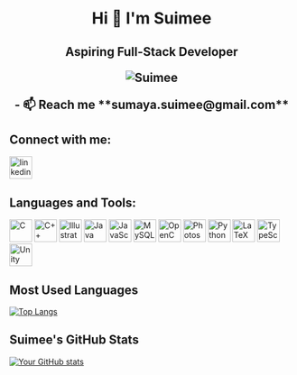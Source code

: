 <h1 align="center">Hi 👋 I'm Suimee</h1>
<h2 align="center">Aspiring Full-Stack Developer </p>

<p align="center">
  <img src="https://komarev.com/ghpvc/?username=Suimee&label=Profile%20views&color=0e75b6&style=flat" alt="Suimee" />
</p>
- 📫 Reach me **sumaya.suimee@gmail.com**

## Connect with me:
<p>
  <a href="https://www.linkedin.com/in/sumaya-suimee-415050242/" target="blank">
    <img align="center" src="https://cdn.jsdelivr.net/gh/devicons/devicon/icons/linkedin/linkedin-original.svg" alt="linkedin" height="40" width="40" />
  </a>
</p>
  
  ## Languages and Tools:
<p align="left">
  <img src="https://cdn.jsdelivr.net/gh/devicons/devicon/icons/c/c-original.svg" alt="C" width="40" height="40"/>
  <img src="https://cdn.jsdelivr.net/gh/devicons/devicon/icons/cplusplus/cplusplus-original.svg" alt="C++" width="40" height="40"/>
  <img src="https://cdn.jsdelivr.net/gh/devicons/devicon/icons/illustrator/illustrator-plain.svg" alt="Illustrator" width="40" height="40"/>
  <img src="https://cdn.jsdelivr.net/gh/devicons/devicon/icons/java/java-original.svg" alt="Java" width="40" height="40"/>
  <img src="https://cdn.jsdelivr.net/gh/devicons/devicon/icons/javascript/javascript-original.svg" alt="JavaScript" width="40" height="40"/>
  <img src="https://cdn.jsdelivr.net/gh/devicons/devicon/icons/mysql/mysql-original.svg" alt="MySQL" width="40" height="40"/>
  <img src="https://cdn.jsdelivr.net/gh/devicons/devicon/icons/opencv/opencv-original.svg" alt="OpenCV" width="40" height="40"/>
  <img src="https://cdn.jsdelivr.net/gh/devicons/devicon/icons/photoshop/photoshop-plain.svg" alt="Photoshop" width="40" height="40"/>
  <img src="https://cdn.jsdelivr.net/gh/devicons/devicon/icons/python/python-original.svg" alt="Python" width="40" height="40"/>
  <img src="https://cdn.jsdelivr.net/gh/devicons/devicon/icons/latex/latex-original.svg" alt="LaTeX" width="40" height="40"/>
  <img src="https://cdn.jsdelivr.net/gh/devicons/devicon/icons/typescript/typescript-original.svg" alt="TypeScript" width="40" height="40"/>
  <img src="https://cdn.jsdelivr.net/gh/devicons/devicon/icons/unity/unity-original.svg" alt="Unity" width="40" height="40"/>
</p>

## Most Used Languages
[![Top Langs](https://github-readme-stats.vercel.app/api/top-langs/?username=Suimee&layout=compact&theme=default)](https://github.com/anuraghazra/github-readme-stats)

## Suimee's GitHub Stats
[![Your GitHub stats](https://github-readme-stats.vercel.app/api?username=Suimee&show_icons=true&theme=default)](https://github.com/anuraghazra/github-readme-stats)


